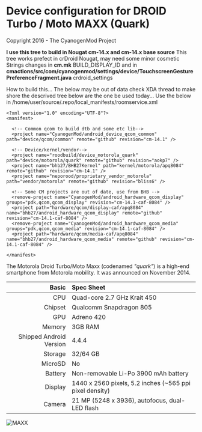 Device configuration for DROID Turbo / Moto MAXX (Quark)
==============================
Copyright 2016 - The CyanogenMod Project

**I use this tree to build in Nougat cm-14.x and cm-14.x base source**
This tree works prefect in crDroid Nougat, may need some minor cosmetic Strings changes in **cm.mk**  BUILD_DISPLAY_ID and in **cmactions/src/com/cyanogenmod/settings/device/TouchscreenGesturePreferenceFragment.java** crdroid_settings

How to build this...
The below may be out of data check XDA thread to make shore the descrived tree below are the one be used today...
Use the below in /home/user/source/.repo/local_manifests/roomservice.xml

	<?xml version="1.0" encoding="UTF-8"?>
	<manifest>

	  <!-- Common qcom to build dtb and some etc lib-->
	  <project name="CyanogenMod/android_device_qcom_common" path="device/qcom/common" remote="github" revision="cm-14.1" />

	  <!-- Device/kernel/vendor-->
	  <project name="roodbuild/device_motorola_quark" path="device/motorola/quark" remote="github" revision="aokp7" />
	  <project name="bhb27/BHB27Kernel" path="kernel/motorola/apq8084" remote="github" revision="cm-14.1" />
	  <project name="neporood/proprietary_vendor_motorola" path="vendor/motorola" remote="github" revision="bliss6" />

	  <!-- Some CM projects are out of date, use from BHB -->
	  <remove-project name="CyanogenMod/android_hardware_qcom_display" groups="pdk,qcom,qcom_display" revision="cm-14.1-caf-8084" />
	  <project path="hardware/qcom/display-caf/apq8084" name="bhb27/android_hardware_qcom_display" remote="github" revision="cm-14.1-caf-8084" />
	  <remove-project name="CyanogenMod/android_hardware_qcom_media" groups="pdk,qcom,qcom_media" revision="cm-14.1-caf-8084" />
	  <project path="hardware/qcom/media-caf/apq8084" name="bhb27/android_hardware_qcom_media" remote="github" revision="cm-14.1-caf-8084" />

	</manifest>

The Motorola Droid Turbo/Moto Maxx (codenamed _"quark"_) is a high-end smartphone from Motorola mobility.
It was announced on November 2014.

Basic   | Spec Sheet
-------:|:-------------------------
CPU     | Quad-core 2.7 GHz Krait 450
Chipset | Qualcomm Snapdragon 805
GPU     | Adreno 420
Memory  | 3GB RAM
Shipped Android Version | 4.4.4
Storage | 32/64 GB
MicroSD | No
Battery | Non-removable Li-Po 3900 mAh battery
Display | 1440 x 2560 pixels, 5.2 inches (~565 ppi pixel density)
Camera  | 21 MP (5248 x 3936), autofocus, dual-LED flash


![MAXX](https://dl.dropboxusercontent.com/u/281742759/maxx/novo-moto-maxx-1.jpg "MAXX")
